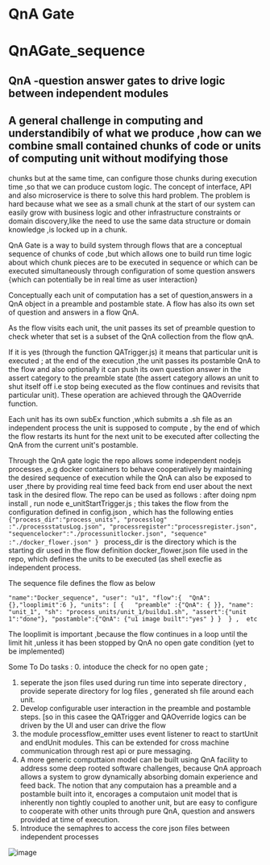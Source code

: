 # QnA Gate

# QnAGate_sequence
## QnA -question answer gates to drive logic between independent modules
## A general challenge in computing and understandibily of what we produce  ,how can we combine small contained chunks  of code or units of computing unit without modifying those 
chunks but at the same time, can configure those chunks during execution time ,so that we can produce custom logic. The concept of interface, API and also microservice is there to solve this hard problem. The problem is hard because what we see as a small chunk at the start of our system can easily grow with business logic and other infrastructure constraints  or domain discovery,like the need to use the same data structure or domain knowledge ,is locked up in a chunk.

QnA Gate is a way to build system through flows that are a conceptual sequence of chunks of code ,but which allows one to build run time logic about which chunk pieces are to be executed in sequence or which can be executed simultaneously through configuration of some question answers {which can potentially be in real time as user interaction} 

Conceptually each unit of computation has a set of question,answers in a QnA object  in a preamble and postamble state. A flow has also its own set of question and answers in a flow QnA.

As the flow visits each unit, the unit passes its set of preamble question to check wheter that set is a subset of the QnA collection from the flow qnA.

If it is yes (through the function QATrigger.js) it means that particular unit is executed ; at the end of the execution ,the unit passes its postamble QnA to the flow and also optionally it can push its own question answer in the assert category to the preamble state (the assert category allows an unit to shut itself off i.e stop being executed as the flow continues and revisits that particular unit). These operation are achieved through the QAOverride function.

Each unit has its own subEx function ,which submits a .sh file as an independent process the unit is supposed to compute , by the end of which the flow restarts its hunt for the next unit to be executed after collecting the QnA from the current unit's postamble.

Through the QnA gate logic the repo allows some independent nodejs processes ,e.g docker containers to behave cooperatively by maintaining the desired sequence of execution while the QnA can also be exposed to user ,there by providing real time feed back from end user about the next task in the desired flow.
The repo can be used as follows :
after doing npm install , run node e_unitStartTrigger.js ; this takes the flow from the configuration defined in config.json , which has the following enties
`
{"process_dir":"process_units",
 "processlog" :"./processstatusLog.json",
 "processregister":"processregister.json",
 "sequencelocker":"./processunitlocker.json",
 "sequence" :"./docker_flower.json"
} 
`
process_dir is the directory which is the starting dir used in the flow definition docker_flower.json file used in the repo, which defines the units to be executed (as shell execfie as independent process. 

The sequence file defines the flow as below

`
 "name":"Docker_sequence",
        "user": "u1",
        "flow":{  "QnA":{},"looplimit":6
        },
        "units": [
            {   "preamble" :{"QnA": { }},
                "name": "unit_1",
                "sh": "process_units/unit_1/buildu1.sh",
                "assert":{"unit 1":"done"},
               "postamble":{"QnA": {"u1 image built":"yes" } } 
            } ,  etc  `
  
  The looplimit is important ,because the flow continues in a loop until the limit hit ,unless it has been stopped by QnA no open gate condition (yet to be implemented)

Some To Do tasks :
0. intoduce the check for no open gate ; 
1. seperate the json files used during run time into seperate directory , provide seperate directory for log files , generated sh file around each unit.
2. Develop configurable user interaction in the preamble and postamble steps. [so in this casee the QATrigger and QAOverride logics can be driven by the UI 
and user can drive the flow
3. the module processflow_emitter uses event listener to react to startUnit and endUnit modules. This can be extended for cross machine communication through rest api or
pure messaging. 
4. A more generic computtaion model can be built using QnA facility to address some deep rooted software challenges, because QnA approach allows a system to grow
dynamically absorbing domain experience and feed back. The notion that any computaion has a preamble and a postamble built into it, encorages a computaion unit model that is inherently non tightly coupled to another unit, but are easy to  configure to cooperate with other units through pure QnA, question and answers provided at time of execution.
5. Introduce the semaphres to access the core json files between independent processes 

![image](https://user-images.githubusercontent.com/6982948/186930174-42b0a80b-28b2-43f7-934c-2e09b3805953.png)


